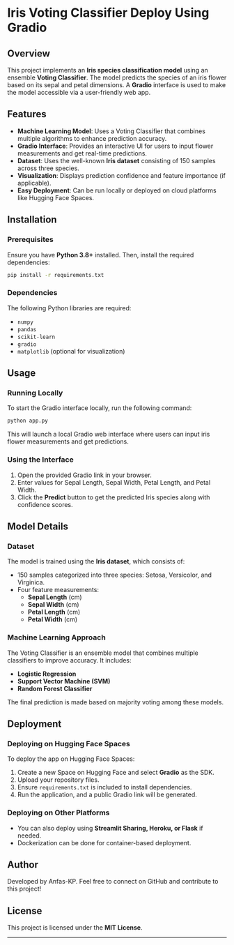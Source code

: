 # Iris Voting Classifier Deploy Using Gradio

## Overview
This project implements an **Iris species classification model** using an ensemble **Voting Classifier**. The model predicts the species of an iris flower based on its sepal and petal dimensions. A **Gradio** interface is used to make the model accessible via a user-friendly web app.

## Features
- **Machine Learning Model**: Uses a Voting Classifier that combines multiple algorithms to enhance prediction accuracy.
- **Gradio Interface**: Provides an interactive UI for users to input flower measurements and get real-time predictions.
- **Dataset**: Uses the well-known **Iris dataset** consisting of 150 samples across three species.
- **Visualization**: Displays prediction confidence and feature importance (if applicable).
- **Easy Deployment**: Can be run locally or deployed on cloud platforms like Hugging Face Spaces.

## Installation
### Prerequisites
Ensure you have **Python 3.8+** installed. Then, install the required dependencies:

```bash
pip install -r requirements.txt
```

### Dependencies
The following Python libraries are required:
- `numpy`
- `pandas`
- `scikit-learn`
- `gradio`
- `matplotlib` (optional for visualization)

## Usage
### Running Locally
To start the Gradio interface locally, run the following command:
```bash
python app.py
```
This will launch a local Gradio web interface where users can input iris flower measurements and get predictions.

### Using the Interface
1. Open the provided Gradio link in your browser.
2. Enter values for Sepal Length, Sepal Width, Petal Length, and Petal Width.
3. Click the **Predict** button to get the predicted Iris species along with confidence scores.

## Model Details
### Dataset
The model is trained using the **Iris dataset**, which consists of:
- 150 samples categorized into three species: Setosa, Versicolor, and Virginica.
- Four feature measurements:
  - **Sepal Length** (cm)
  - **Sepal Width** (cm)
  - **Petal Length** (cm)
  - **Petal Width** (cm)

### Machine Learning Approach
The Voting Classifier is an ensemble model that combines multiple classifiers to improve accuracy. It includes:
- **Logistic Regression**
- **Support Vector Machine (SVM)**
- **Random Forest Classifier**

The final prediction is made based on majority voting among these models.

## Deployment
### Deploying on Hugging Face Spaces
To deploy the app on Hugging Face Spaces:
1. Create a new Space on Hugging Face and select **Gradio** as the SDK.
2. Upload your repository files.
3. Ensure `requirements.txt` is included to install dependencies.
4. Run the application, and a public Gradio link will be generated.

### Deploying on Other Platforms
- You can also deploy using **Streamlit Sharing, Heroku, or Flask** if needed.
- Dockerization can be done for container-based deployment.

## Author
Developed by Anfas-KP. Feel free to connect on GitHub and contribute to this project!


## License
This project is licensed under the **MIT License**.

---


